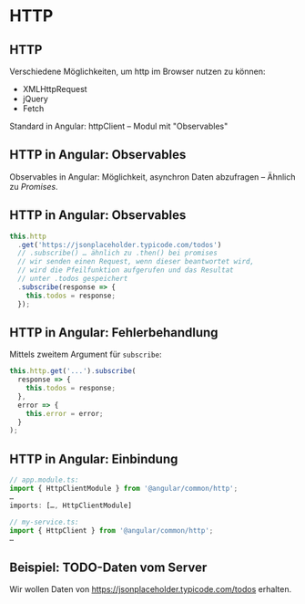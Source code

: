 # HTTP

## HTTP

Verschiedene Möglichkeiten, um http im Browser nutzen zu können:

- XMLHttpRequest
- jQuery
- Fetch

Standard in Angular: httpClient – Modul mit "Observables"

## HTTP in Angular: Observables

Observables in Angular: Möglichkeit, asynchron Daten abzufragen – Ähnlich zu _Promises_.

## HTTP in Angular: Observables

```ts
this.http
  .get('https://jsonplaceholder.typicode.com/todos')
  // .subscribe() … ähnlich zu .then() bei promises
  // wir senden einen Request, wenn dieser beantwortet wird,
  // wird die Pfeilfunktion aufgerufen und das Resultat
  // unter .todos gespeichert
  .subscribe(response => {
    this.todos = response;
  });
```

## HTTP in Angular: Fehlerbehandlung

Mittels zweitem Argument für `subscribe`:

```ts
this.http.get('...').subscribe(
  response => {
    this.todos = response;
  },
  error => {
    this.error = error;
  }
);
```

## HTTP in Angular: Einbindung

```ts
// app.module.ts:
import { HttpClientModule } from '@angular/common/http';
…
imports: […, HttpClientModule]

// my-service.ts:
import { HttpClient } from '@angular/common/http';
…
```

## Beispiel: TODO-Daten vom Server

Wir wollen Daten von https://jsonplaceholder.typicode.com/todos erhalten.

